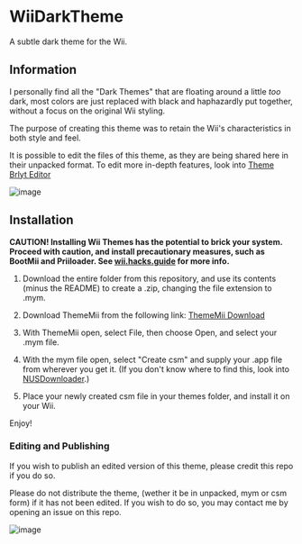 # WiiDarkTheme
A subtle dark theme for the Wii.

## Information
I personally find all the "Dark Themes" that are floating around a little *too* dark, most colors are just replaced with black and haphazardly put together, without a focus on the original Wii styling.

The purpose of creating this theme was to retain the Wii's characteristics in both style and feel.

It is possible to edit the files of this theme, as they are being shared here in their unpacked format. To edit more in-depth features, look into <a href="https://gbatemp.net/threads/theme-brlyt-editor-by-the-wii-theme-team-release.352615/"> Theme Brlyt Editor</a>

![image](https://github.com/user-attachments/assets/2be97106-6d28-4e4a-bf3a-8ca15c1d4828)

## Installation
**CAUTION! Installing Wii Themes has the potential to brick your system. Proceed with caution, and install precautionary measures, such as BootMii and Priiloader. See <a href="https://wii.hacks.guide/hbc.html">wii.hacks.guide</a> for more info.**

1. Download the entire folder from this repository, and use its contents (minus the README) to create a .zip, changing the file extension to .mym.

2. Download ThemeMii from the following link: <a href="https://wiibrew.org/wiki/ThemeMii"> ThemeMii Download</a>

3. With ThemeMii open, select File, then choose Open, and select your .mym file.

4. With the mym file open, select "Create csm" and supply your .app file from wherever you get it. (If you don't know where to find this, look into <a href="https://wiibrew.org/wiki/NUS_Downloader"> NUSDownloader</a>.)

5. Place your newly created csm file in your themes folder, and install it on your Wii.

Enjoy!

### Editing and Publishing
If you wish to publish an edited version of this theme, please credit this repo if you do so. 

Please do not distribute the theme, (wether it be in unpacked, mym or csm form) if it has not been edited. If you wish to do so, you may contact me by opening an issue on this repo.

![image](https://github.com/user-attachments/assets/d3bc9804-ba2b-47c1-bc28-b97ebd42c968)
